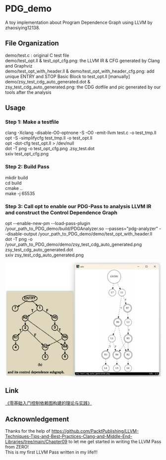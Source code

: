 # PDG\_demo  
A toy implementation about Program Dependence Graph using LLVM by zhaosiying12138.  

## File Organization  
demo/test.c : original C test file  
demo/test\_opt.ll & test\_opt\_cfg.png: the LLVM IR & CFG generated by Clang and Graphviz  
demo/test\_opt\_with\_header.ll & demo/test\_opt\_with\_header\_cfg.png: add unique ENTRY and STOP Basic Block to test\_opt.ll [manually]  
demo/zsy\_test\_cdg\_auto\_generated.dot & zsy\_test\_cdg\_auto\_generated.png: the CDG dotfile and pic generated by our tools after the analysis  

## Usage  
### Step 1: Make a testfile  
clang -Xclang -disable-O0-optnone -S -O0 -emit-llvm test.c -o test\_tmp.ll  
opt -S -simplifycfg test\_tmp.ll -o test\_opt.ll  
opt -dot-cfg test\_opt.ll > /dev/null  
dot -T png -o test\_opt\_cfg.png .zsy\_test.dot  
sxiv test\_opt\_cfg.png  

### Step 2: Build Pass  
mkdir build  
cd build  
cmake ..  
make -j 65535  

### Step 3: Call opt to enable our PDG-Pass to analysis LLVM IR and construct the Control Dependence Graph  
opt --enable-new-pm --load-pass-plugin /your\_path\_to\_PDG\_demo/build/PDGAnalyzer.so --passes="pdg-analyzer" --disable-output /your\_path\_to\_PDG\_demo/demo/test\_opt\_with\_header.ll  
dot -T png -o /your\_path\_to\_PDG\_demo/demo/zsy\_test\_cdg\_auto\_generated.png zsy\_test\_cdg\_auto\_generated.dot  
sxiv zsy\_test\_cdg\_auto\_generated.png  
  
![Control Dependence Graph Demo](./demo/zsy_test_cdg_demo.png)  

## Link  
[《零基础入门控制依赖图构建的理论与实践》](https://zhuanlan.zhihu.com/p/658705992)  

## Acknownledgement  
Thanks for the help of https://github.com/PacktPublishing/LLVM-Techniques-Tips-and-Best-Practices-Clang-and-Middle-End-Libraries/tree/main/Chapter09 to let me get started in writing the LLVM Pass from ZERO!  
This is my first LLVM Pass written in my life!!!  
